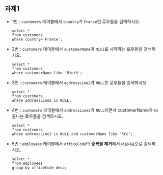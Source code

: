 ## 과제1

- 1번 : `customers` 테이블에서 `country`가 `France`인 로우들을 검색하시오.

  ```mariadb
  select *
  from customers
  where country='France';
  ```

- 2번 : `customers` 테이블에서 `customerName`이 `Mini`로 시작하는 로우들을 검색하시오.

  ```mariadb
  select *
  from customers
  where customerName like 'Mini%';
  ```

- 3번 : `customers` 테이블에서 `addressLine2`가 `NULL`인 로우들을 검색하시오.

  ```mariadb
  select *
  from customers
  where addressLine2 is NULL;
  ```

- 4번 : `customers` 테이블에서 `addressLine2`가 `NULL`이면서 customerName가 `Co` 끝나는 로우들을 검색하시오.

  ```mariadb
  select *
  from customers
  where addressLine2 is NULL and customerName like '%Co';
  ```

- 5번 : `employees` 테이블에서 `officeCode`의 **중복을 제거**해서 `내림차순`으로 검색하시오.

  ```mariadb
  select *
  from employees
  group by officeCode desc;
  ```

  
